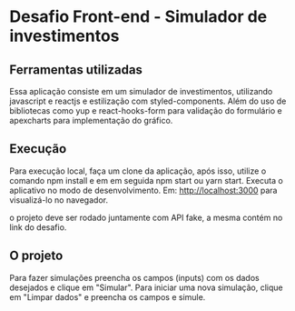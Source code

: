 # Desafio Front-end - Simulador de investimentos

## Ferramentas utilizadas

Essa aplicação consiste em um simulador de investimentos, utilizando javascript e reactjs e estilização com styled-components. Além do uso de bibliotecas como yup e react-hooks-form para validação do formulário e apexcharts para implementação do gráfico.


## Execução

Para execução local, faça um clone da aplicação, após isso, utilize o comando npm install e em em seguida npm start ou yarn start.
Executa o aplicativo no modo de desenvolvimento. 
Em: [http://localhost:3000](http://localhost:3000) para visualizá-lo no navegador.

o projeto deve ser rodado juntamente com API fake, a mesma contém no link do desafio.

## O projeto

Para fazer simulações preencha os campos (inputs) com os dados desejados e clique em "Simular". 
Para iniciar uma nova simulação, clique em "Limpar dados" e preencha os campos e simule.

